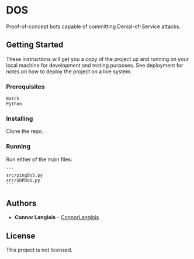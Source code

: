 # DOS

Proof-of-concept bots capable of committing Denial-of-Service attacks.

## Getting Started

These instructions will get you a copy of the project up and running on your local machine for development and testing purposes. See deployment for notes on how to deploy the project on a live system.

### Prerequisites

```
Batch
Python
```

### Installing

Clone the repo.

### Running

Run either of the main files:

	```
	src/pingDoS.py
	src/UDPDoS.py
	```

## Authors

* **Connor Langlois** - [ConnorLanglois](https://github.com/ConnorLanglois)

## License

This project is not licensed.

